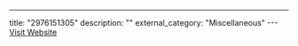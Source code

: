 ---
title: "2976151305"
description: ""
external_category: "Miscellaneous"
---[Visit Website](https://github.com/2976151305)


